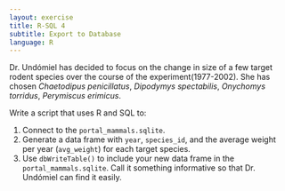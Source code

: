 ```yaml
---
layout: exercise
title: R-SQL 4
subtitle: Export to Database
language: R
---
```


Dr. Undómiel has decided to focus on the change in size of a few target rodent 
species over the course of the experiment(1977-2002). She has chosen 
*Chaetodipus penicillatus*, *Dipodymys spectabilis*, *Onychomys torridus*, 
*Perymiscus erimicus*. 

Write a script that uses R and SQL to: 

1. Connect to the `portal_mammals.sqlite`.
2. Generate a data frame with `year`, `species_id`, and the average weight  per 
year (`avg_weight`) for each target species.
3. Use `dbWriteTable()` to include your new data frame in the 
`portal_mammals.sqlite`. Call it something informative so that Dr. Undómiel can 
find it easily.
  
